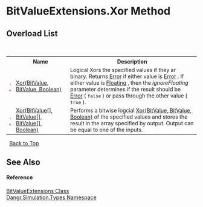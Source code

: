 # BitValueExtensions.Xor Method 
 


## Overload List
&nbsp;<table><tr><th></th><th>Name</th><th>Description</th></tr><tr><td>![Public method](media/pubmethod.gif "Public method")![Static member](media/static.gif "Static member")</td><td><a href="M_Dangr_Simulation_Types_BitValueExtensions_Xor">Xor(BitValue, BitValue, Boolean)</a></td><td>
Logical Xors the specified values if they ar binary. Returns <a href="T_Dangr_Simulation_Types_BitValue">Error</a> if either value is <a href="T_Dangr_Simulation_Types_BitValue">Error</a> . If either value is <a href="T_Dangr_Simulation_Types_BitValue">Floating</a> , then the *ignoreFloating* parameter determines if the result should be <a href="T_Dangr_Simulation_Types_BitValue">Error</a> ( `false` ) or pass through the other value ( `true` ).</td></tr><tr><td>![Public method](media/pubmethod.gif "Public method")![Static member](media/static.gif "Static member")</td><td><a href="M_Dangr_Simulation_Types_BitValueExtensions_Xor_1">Xor(BitValue[], BitValue[], BitValue[], Boolean)</a></td><td>
Performs a bitwise logcial <a href="M_Dangr_Simulation_Types_BitValueExtensions_Xor">Xor(BitValue, BitValue, Boolean)</a> of the specified values and stores the result in the array specified by output. Output can be equal to one of the inputs.</td></tr></table>&nbsp;
<a href="#bitvalueextensions.xor-method">Back to Top</a>

## See Also


#### Reference
<a href="T_Dangr_Simulation_Types_BitValueExtensions">BitValueExtensions Class</a><br /><a href="N_Dangr_Simulation_Types">Dangr.Simulation.Types Namespace</a><br />